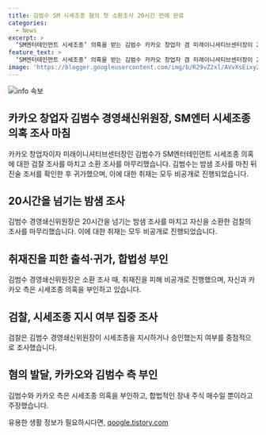```yaml
---
title: 김범수 SM 시세조종 혐의 첫 소환조사 20시간 만에 완료
categories:
  - News
excerpt: >
  ‘SM엔터테인먼트 시세조종’ 의혹을 받는 김범수 카카오 창업자 겸 미래이니셔티브센터장이 20시간을 넘는 밤샘 조사를 마치고 첫 검찰 소환 조사를 마무리했다. 조사 내용을 확인하기 위해 진술 조서까지 열람한 김 위원장은 출석·귀가 모두 취재진을 피해 비공개로 진행했다. 이번 조사에서 검찰은 김 위원장의 시세조종 지시 여부를 집중 조사했으며, 혐의에 대해 김 의장과 카카오 측은 부인 중이다.
feature_text: >
  ‘SM엔터테인먼트 시세조종’ 의혹을 받는 김범수 카카오 창업자 겸 미래이니셔티브센터장이 20시간을 넘는 밤샘 조사를 마치고 첫 검찰 소환 조사를 마무리했다. 조사 내용을 확인하기 위해 진술 조서까지 열람한 김 위원장은 출석·귀가 모두 취재진을 피해 비공개로 진행했다. 이번 조사에서 검찰은 김 위원장의 시세조종 지시 여부를 집중 조사했으며, 혐의에 대해 김 의장과 카카오 측은 부인 중이다.
image: 'https://blogger.googleusercontent.com/img/b/R29vZ2xl/AVvXsEixyZcFfHzMRdzZMjFBmAUKJYCLCGyLL1o632UiGVXcaFdKo_bkvkuCioo0uUKlGfBVcT3P84aROyZIXSBEx3Aw5nCQ3pTgDom1WDC4m8eifvWiAmWEEVb4x6G_l8C0QH225ldMjyaFvpxGEBGNO37VmDTDMHGhJPq73UglMfDca1-0aw/s1600/blogspot.png'
---
```


<p><img src="https://blogger.googleusercontent.com/img/b/R29vZ2xl/AVvXsEixyZcFfHzMRdzZMjFBmAUKJYCLCGyLL1o632UiGVXcaFdKo_bkvkuCioo0uUKlGfBVcT3P84aROyZIXSBEx3Aw5nCQ3pTgDom1WDC4m8eifvWiAmWEEVb4x6G_l8C0QH225ldMjyaFvpxGEBGNO37VmDTDMHGhJPq73UglMfDca1-0aw/s1600/blogspot.png" alt="info 속보" /></p>

<h2 data-ke-size="size26">카카오 창업자 김범수 경영쇄신위원장, SM엔터 시세조종 의혹 조사 마침</h2>

<p data-ke-size="size16">카카오 창업자이자 미래이니셔티브센터장인 김범수가 SM엔터테인먼트 시세조종 의혹에 대한 검찰 조사를 마치고 소환 조사를 마무리했습니다. 김범수는 밤샘 조사를 마친 뒤 진술 조서를 확인한 후 귀가했으며, 이에 대한 취재는 모두 비공개로 진행되었습니다.</p>

<h2 data-ke-size="size26">20시간을 넘기는 밤샘 조사</h2>

<p data-ke-size="size16">김범수 경영쇄신위원장은 20시간을 넘기는 밤샘 조사를 마치고 자신을 소환한 검찰의 조사를 마무리했습니다. 이에 대한 취재는 모두 비공개로 진행되었습니다.</p>

<h2 data-ke-size="size26">취재진을 피한 출석·귀가, 합법성 부인</h2>

<p data-ke-size="size16">김범수 경영쇄신위원장은 소환 조사 때, 취재진을 피해 비공개로 진행했으며, 자신과 카카오 측은 시세조종 의혹을 부인하고 있습니다.</p>

<h2 data-ke-size="size26">검찰, 시세조종 지시 여부 집중 조사</h2>

<p data-ke-size="size16">검찰은 김범수 경영쇄신위원장이 시세조종을 지시하거나 승인했는지 여부를 중점적으로 조사했습니다.</p>

<h2 data-ke-size="size26">혐의 발달, 카카오와 김범수 측 부인</h2>

<p data-ke-size="size16">김범수와 카카오 측은 시세조종 의혹을 부인하고, 합법적인 장내 주식 매수일 뿐이라고 주장했습니다.</p>
유용한 생활 정보가 필요하시다면, <a href="https://qoogle.tistory.com" rel="dofollow">qoogle.tistory.com</a>


